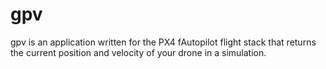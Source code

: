 # gpv

gpv is an application written for the PX4 fAutopilot flight stack that returns the current position and velocity of your drone in a simulation.
